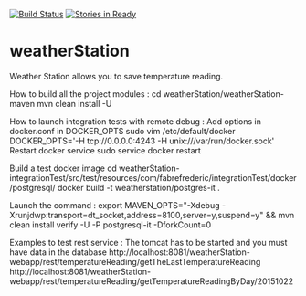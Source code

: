 [![Build Status](https://travis-ci.org/FabreFrederic/weatherStation.svg?branch=develop)](https://travis-ci.org/FabreFrederic/weatherStation)
[![Stories in Ready](https://badge.waffle.io/FabreFrederic/weatherStation.svg?label=ready&title=Ready)](http://waffle.io/FabreFrederic/weatherStation)


# weatherStation
Weather Station allows you to save temperature reading.

How to build all the project modules :
cd weatherStation/weatherStation-maven
mvn clean install -U  

How to launch integration tests with remote debug :
Add options in docker.conf in DOCKER_OPTS
sudo vim /etc/default/docker
DOCKER_OPTS='-H tcp://0.0.0.0:4243 -H unix:///var/run/docker.sock'
Restart docker service
sudo service docker restart

Build a test docker image
cd weatherStation-integrationTest/src/test/resources/com/fabrefrederic/integrationTest/docker/postgresql/
docker build -t weatherstation/postgres-it .

Launch the command :
export MAVEN_OPTS="-Xdebug -Xrunjdwp:transport=dt_socket,address=8100,server=y,suspend=y" && mvn clean install verify -U -P postgresql-it -DforkCount=0

Examples to test rest service :
The tomcat has to be started and you must have data in the database 
http://localhost:8081/weatherStation-webapp/rest/temperatureReading/getTheLastTemperatureReading
http://localhost:8081/weatherStation-webapp/rest/temperatureReading/getTemperatureReadingByDay/20151022



